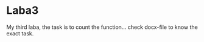 # Laba3
My third laba, the task is to count the function... check docx-file to know the exact task.
